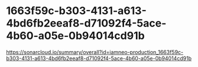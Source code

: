 # 1663f59c-b303-4131-a613-4bd6fb2eeaf8-d71092f4-5ace-4b60-a05e-0b94014cd91b
https://sonarcloud.io/summary/overall?id=iamneo-production_1663f59c-b303-4131-a613-4bd6fb2eeaf8-d71092f4-5ace-4b60-a05e-0b94014cd91b
